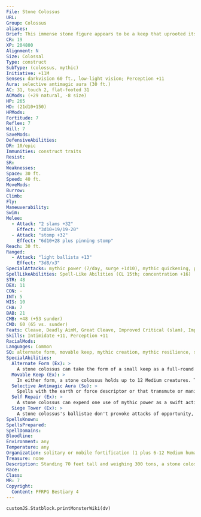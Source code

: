 ```yaml
---
File: Stone Colossus
URL: 
Group: Colossus
aliases: 
Brief: This immense stone figure appears to be a keep that uprooted itself and went for a walk.
CR: 19
XP: 204800
Alignment: N
Size: Colossal
Type: construct
SubType: (colossus, mythic)
Initiative: +11M
Senses: darkvision 60 ft., low-light vision; Perception +11
Aura: selective antimagic aura (30 ft.)
AC: 31, touch 2, flat-footed 31
ACMods: (+29 natural, -8 size)
HP: 265
HD: (21d10+150)
HPMods: 
Fortitude: 7
Reflex: 7
Will: 7
SaveMods: 
DefensiveAbilities: 
DR: 10/epic
Immunities: construct traits
Resist: 
SR: 
Weaknesses: 
Space: 30 ft.
Speed: 40 ft.
MoveMods: 
Burrow: 
Climb: 
Fly: 
Maneuverability: 
Swim: 
Melee: 
  - Attack: "2 slams +32"
    Effect: "3d10+19/19-20"
  - Attack: "stomp +32"
    Effect: "6d10+28 plus pinning stomp"
Reach: 30 ft.
Ranged: 
  - Attack: "light ballista +13"
    Effect: "3d8/x3"
SpecialAttacks: mythic power (7/day, surge +1d10), mythic quickening, pinning stomp
SpellLikeAbilities: Spell-Like Abilities (CL 15th; concentration +16)   3/day-wall of stone (DC 16)   1/day-repulsion (DC 17)
STR: 48
DEX: 11
CON: -
INT: 5
WIS: 10
CHA: 7
BAB: 21
CMB: +48 (+53 sunder)
CMD: 60 (65 vs. sunder)
Feats: Cleave, Deadly AimM, Great Cleave, Improved Critical (slam), Improved InitiativeM, Improved SunderM, Improved Vital Strike, Point-Blank ShotM, Power Attack, Precise Shot, Vital Strike
Skills: Intimidate +11, Perception +11
RacialMods: 
Languages: Common
SQ: alternate form, movable keep, mythic creation, mythic resilience, self repair, siege tower
SpecialAbilities:
  Alternate Form (Ex): >
    A stone colossus can take the form of a small keep as a full-round action. Its DR increases to 20/epic, and it gains fast healing 10. While in this form, the colossus cannot make melee attacks.
  Movable Keep (Ex): >
    In either form, a stone colossus holds up to 12 Medium creatures. Those on its ramparts gain cover. Any inside when it's destroyed take 3d10+20 points of damage.
  Selective Antimagic Aura (Su): >
    Spells with the earth or force descriptor or that transmute or manipulate earth or stone are unaffected by this field.
  Self Repair (Ex): >
    A stone colossus can expend one use of mythic power as a swift action to gain fast healing 20 for 5 rounds.
  Siege Tower (Ex): >
    A stone colossus's ballistae don't provoke attacks of opportunity, and they reload themselves at the start of the colossus's turn.
SpellsKnown: 
SpellsPrepared: 
SpellDomains: 
Bloodline: 
Environment: any
Temperature: any
Organization: solitary or mobile fortification (1 plus 6-12 Medium humanoid archers)
Treasure: none
Description: Standing 70 feet tall and weighing 300 tons, a stone colossus is a walking fortress.  Construction  The body of a stone colossus costs 40,000 gp.  STONE COLOSSUS  CL 15th; Price 300,000 gp  Construction  Requirements Craft Construct, Mythic Crafter, mythic rank or tier 8, antimagic field, magnificent mansion, make whole, wall of stone, wish; Skill Craft (stonemasonry) DC 30; Cost 170,000 gp
Race: 
Class: 
MR: 7
Copyright:
  Content: PFRPG Bestiary 4
---
```

```dataviewjs
customJS.Statblock.printMonsterWiki(dv)
```
